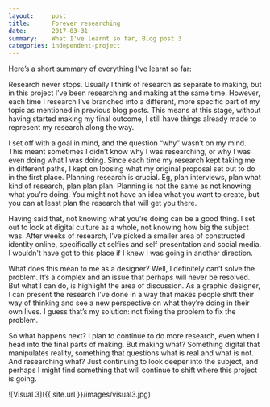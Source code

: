 ```yaml
---
layout:     post
title:      Forever researching
date:       2017-03-31
summary:    What I've learnt so far, Blog post 3
categories: independent-project
---
```


Here’s a short summary of everything I’ve learnt so far:

Research never stops. Usually I think of research as separate to making, but in this project I’ve been researching and making at the same time. However, each time I research I’ve branched into a different, more specific part of my topic as mentioned in previous blog posts. This means at this stage, without having started making my final outcome, I still have things already made to represent my research along the way.

I set off with a goal in mind, and the question “why” wasn’t on my mind. This meant sometimes I didn’t know why I was researching, or why I was even doing what I was doing. Since each time my research kept taking me in different paths, I kept on loosing what my original proposal set out to do in the first place. Planning research is crucial. Eg, plan interviews, plan what kind of research, plan plan plan. Planning is not the same as not knowing what you’re doing. You might not have an idea what you want to create, but you can at least plan the research that will get you there.

Having said that, not knowing what you’re doing can be a good thing. I set out to look at digital culture as a whole, not knowing how big the subject was. After weeks of research, I’ve picked a smaller area of constructed identity online, specifically at selfies and self presentation and social media. I wouldn't have got to this place if I knew I was going in another direction.

What does this mean to me as a designer? Well, I definitely can’t solve the problem. It’s a complex and an issue that perhaps will never be resolved. But what I can do, is highlight the area of discussion. As a graphic designer, I can present the research I’ve done in a way that makes people shift their way of thinking and see a new perspective on what they’re doing in their own lives. I guess that’s my solution: not fixing the problem to fix the problem. 

So what happens next? I plan to continue to do more research, even when I head into the final parts of making. But making what? Something digital that manipulates reality, something that questions what is real and what is not.   And researching what? Just continuing to look deeper into the subject, and perhaps I might find something that will continue to shift where this project is going.

![Visual 3]({{ site.url }}/images/visual3.jpg)
